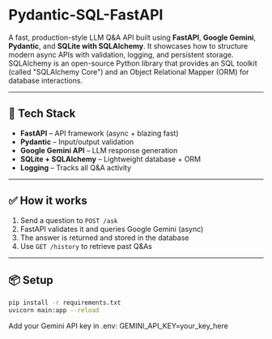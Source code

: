 # Pydantic-SQL-FastAPI

A fast, production-style LLM Q&A API built using **FastAPI**, **Google Gemini**, **Pydantic**, and **SQLite with SQLAlchemy**. It showcases how to structure modern async APIs with validation, logging, and persistent storage. SQLAlchemy is an open-source Python library that provides an SQL toolkit (called "SQLAlchemy Core") and an Object Relational Mapper (ORM) for database interactions.

---

## 🔧 Tech Stack

- **FastAPI** – API framework (async + blazing fast)
- **Pydantic** – Input/output validation
- **Google Gemini API** – LLM response generation
- **SQLite + SQLAlchemy** – Lightweight database + ORM
- **Logging** – Tracks all Q&A activity

---

## ✅ How it works

1. Send a question to `POST /ask`
2. FastAPI validates it and queries Google Gemini (async)
3. The answer is returned and stored in the database
4. Use `GET /history` to retrieve past Q&As

---

## 📦 Setup

```bash
pip install -r requirements.txt
uvicorn main:app --reload
```

Add your Gemini API key in .env:
GEMINI_API_KEY=your_key_here


